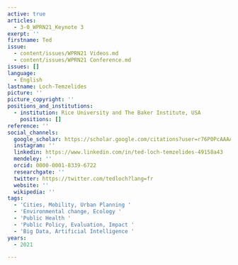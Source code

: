 ```yaml
---
active: true
articles:
  - 3-0_WPRN21_Keynote 3
exerpt: ''
firstname: Ted
issue:
  - content/issues/WPRN21 Videos.md
  - content/issues/WPRN21 Conference.md
issues: []
language:
  - English
lastname: Loch-Temzelides
picture: ''
picture_copyright: ''
positions_and_institutions:
  - institution: Rice University and The Baker Institute, USA
    positions: []
reference: ''
social_channels:
  google_scholar: https://scholar.google.com/citations?user=r76P0PcAAAAJ&hl=en
  instagram: ''
  linkedin: https://www.linkedin.com/in/ted-loch-temzelides-49158a43
  mendeley: ''
  orcid: 0000-0001-8339-6722
  researchgate: ''
  twitter: https://twitter.com/tedloch?lang=fr
  website: ''
  wikipedia: ''
tags:
  - 'Cities, Mobility, Urban Planning '
  - 'Environmental change, Ecology '
  - 'Public Health '
  - 'Public Policy, Evaluation, Impact '
  - 'Big Data, Artificial Intelligence '
years:
  - 2021

---
```

